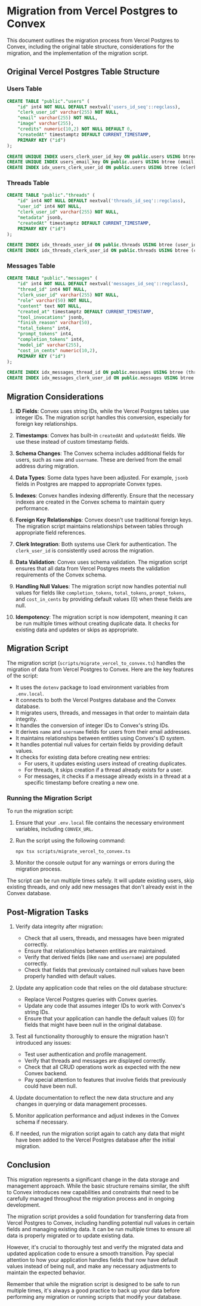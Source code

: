 # Migration from Vercel Postgres to Convex

This document outlines the migration process from Vercel Postgres to Convex, including the original table structure, considerations for the migration, and the implementation of the migration script.

## Original Vercel Postgres Table Structure

### Users Table

```sql
CREATE TABLE "public"."users" (
    "id" int4 NOT NULL DEFAULT nextval('users_id_seq'::regclass),
    "clerk_user_id" varchar(255) NOT NULL,
    "email" varchar(255) NOT NULL,
    "image" varchar(255),
    "credits" numeric(10,2) NOT NULL DEFAULT 0,
    "createdAt" timestamptz DEFAULT CURRENT_TIMESTAMP,
    PRIMARY KEY ("id")
);

CREATE UNIQUE INDEX users_clerk_user_id_key ON public.users USING btree (clerk_user_id);
CREATE UNIQUE INDEX users_email_key ON public.users USING btree (email);
CREATE INDEX idx_users_clerk_user_id ON public.users USING btree (clerk_user_id);
```

### Threads Table

```sql
CREATE TABLE "public"."threads" (
    "id" int4 NOT NULL DEFAULT nextval('threads_id_seq'::regclass),
    "user_id" int4 NOT NULL,
    "clerk_user_id" varchar(255) NOT NULL,
    "metadata" jsonb,
    "createdAt" timestamptz DEFAULT CURRENT_TIMESTAMP,
    PRIMARY KEY ("id")
);

CREATE INDEX idx_threads_user_id ON public.threads USING btree (user_id);
CREATE INDEX idx_threads_clerk_user_id ON public.threads USING btree (clerk_user_id);
```

### Messages Table

```sql
CREATE TABLE "public"."messages" (
    "id" int4 NOT NULL DEFAULT nextval('messages_id_seq'::regclass),
    "thread_id" int4 NOT NULL,
    "clerk_user_id" varchar(255) NOT NULL,
    "role" varchar(50) NOT NULL,
    "content" text NOT NULL,
    "created_at" timestamptz DEFAULT CURRENT_TIMESTAMP,
    "tool_invocations" jsonb,
    "finish_reason" varchar(50),
    "total_tokens" int4,
    "prompt_tokens" int4,
    "completion_tokens" int4,
    "model_id" varchar(255),
    "cost_in_cents" numeric(10,2),
    PRIMARY KEY ("id")
);

CREATE INDEX idx_messages_thread_id ON public.messages USING btree (thread_id);
CREATE INDEX idx_messages_clerk_user_id ON public.messages USING btree (clerk_user_id);
```
## Migration Considerations

1. **ID Fields**: Convex uses string IDs, while the Vercel Postgres tables use integer IDs. The migration script handles this conversion, especially for foreign key relationships.

2. **Timestamps**: Convex has built-in `createdAt` and `updatedAt` fields. We use these instead of custom timestamp fields.

3. **Schema Changes**: The Convex schema includes additional fields for users, such as `name` and `username`. These are derived from the email address during migration.

4. **Data Types**: Some data types have been adjusted. For example, `jsonb` fields in Postgres are mapped to appropriate Convex types.

5. **Indexes**: Convex handles indexing differently. Ensure that the necessary indexes are created in the Convex schema to maintain query performance.

6. **Foreign Key Relationships**: Convex doesn't use traditional foreign keys. The migration script maintains relationships between tables through appropriate field references.

7. **Clerk Integration**: Both systems use Clerk for authentication. The `clerk_user_id` is consistently used across the migration.

8. **Data Validation**: Convex uses schema validation. The migration script ensures that all data from Vercel Postgres meets the validation requirements of the Convex schema.

9. **Handling Null Values**: The migration script now handles potential null values for fields like `completion_tokens`, `total_tokens`, `prompt_tokens`, and `cost_in_cents` by providing default values (0) when these fields are null.

10. **Idempotency**: The migration script is now idempotent, meaning it can be run multiple times without creating duplicate data. It checks for existing data and updates or skips as appropriate.

## Migration Script

The migration script (`scripts/migrate_vercel_to_convex.ts`) handles the migration of data from Vercel Postgres to Convex. Here are the key features of the script:

- It uses the `dotenv` package to load environment variables from `.env.local`.
- It connects to both the Vercel Postgres database and the Convex database.
- It migrates users, threads, and messages in that order to maintain data integrity.
- It handles the conversion of integer IDs to Convex's string IDs.
- It derives `name` and `username` fields for users from their email addresses.
- It maintains relationships between entities using Convex's ID system.
- It handles potential null values for certain fields by providing default values.
- It checks for existing data before creating new entries:
  - For users, it updates existing users instead of creating duplicates.
  - For threads, it skips creation if a thread already exists for a user.
  - For messages, it checks if a message already exists in a thread at a specific timestamp before creating a new one.

### Running the Migration Script

To run the migration script:

1. Ensure that your `.env.local` file contains the necessary environment variables, including `CONVEX_URL`.
2. Run the script using the following command:

   ```
   npx tsx scripts/migrate_vercel_to_convex.ts
   ```

3. Monitor the console output for any warnings or errors during the migration process.

The script can be run multiple times safely. It will update existing users, skip existing threads, and only add new messages that don't already exist in the Convex database.

## Post-Migration Tasks

1. Verify data integrity after migration:
   - Check that all users, threads, and messages have been migrated correctly.
   - Ensure that relationships between entities are maintained.
   - Verify that derived fields (like `name` and `username`) are populated correctly.
   - Check that fields that previously contained null values have been properly handled with default values.

2. Update any application code that relies on the old database structure:
   - Replace Vercel Postgres queries with Convex queries.
   - Update any code that assumes integer IDs to work with Convex's string IDs.
   - Ensure that your application can handle the default values (0) for fields that might have been null in the original database.

3. Test all functionality thoroughly to ensure the migration hasn't introduced any issues:
   - Test user authentication and profile management.
   - Verify that threads and messages are displayed correctly.
   - Check that all CRUD operations work as expected with the new Convex backend.
   - Pay special attention to features that involve fields that previously could have been null.

4. Update documentation to reflect the new data structure and any changes in querying or data management processes.

5. Monitor application performance and adjust indexes in the Convex schema if necessary.

6. If needed, run the migration script again to catch any data that might have been added to the Vercel Postgres database after the initial migration.

## Conclusion

This migration represents a significant change in the data storage and management approach. While the basic structure remains similar, the shift to Convex introduces new capabilities and constraints that need to be carefully managed throughout the migration process and in ongoing development.

The migration script provides a solid foundation for transferring data from Vercel Postgres to Convex, including handling potential null values in certain fields and managing existing data. It can be run multiple times to ensure all data is properly migrated or to update existing data.

However, it's crucial to thoroughly test and verify the migrated data and updated application code to ensure a smooth transition. Pay special attention to how your application handles fields that now have default values instead of being null, and make any necessary adjustments to maintain the expected behavior.

Remember that while the migration script is designed to be safe to run multiple times, it's always a good practice to back up your data before performing any migration or running scripts that modify your database.
